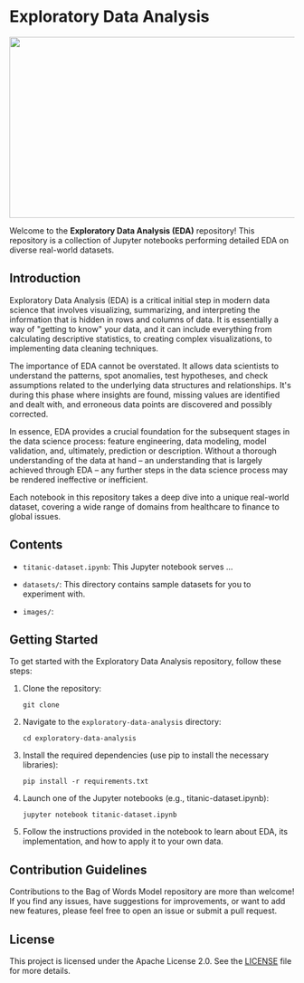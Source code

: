 # Exploratory Data Analysis

<p align="center">
  <img width="640" height="320" src="https://i.ibb.co/YQqFSr4/eda.png">
</p>

Welcome to the **Exploratory Data Analysis (EDA)** repository! This repository is a collection of Jupyter notebooks performing detailed EDA on diverse real-world datasets.

## Introduction

Exploratory Data Analysis (EDA) is a critical initial step in modern data science that involves visualizing, summarizing, and interpreting the information that is hidden in rows and columns of data. It is essentially a way of "getting to know" your data, and it can include everything from calculating descriptive statistics, to creating complex visualizations, to implementing data cleaning techniques.

The importance of EDA cannot be overstated. It allows data scientists to understand the patterns, spot anomalies, test hypotheses, and check assumptions related to the underlying data structures and relationships. It's during this phase where insights are found, missing values are identified and dealt with, and erroneous data points are discovered and possibly corrected.

In essence, EDA provides a crucial foundation for the subsequent stages in the data science process: feature engineering, data modeling, model validation, and, ultimately, prediction or description. Without a thorough understanding of the data at hand – an understanding that is largely achieved through EDA – any further steps in the data science process may be rendered ineffective or inefficient.

Each notebook in this repository takes a deep dive into a unique real-world dataset, covering a wide range of domains from healthcare to finance to global issues.

## Contents

- `titanic-dataset.ipynb`: This Jupyter notebook serves ...

- `datasets/`: This directory contains sample datasets for you to experiment with.

- `images/`: 

## Getting Started

To get started with the Exploratory Data Analysis repository, follow these steps:

1. Clone the repository:

    `git clone `

2. Navigate to the `exploratory-data-analysis` directory:

    `cd exploratory-data-analysis`
   
3. Install the required dependencies (use pip to install the necessary libraries):

    `pip install -r requirements.txt`

4. Launch one of the Jupyter notebooks (e.g., titanic-dataset.ipynb):

    `jupyter notebook titanic-dataset.ipynb`

5. Follow the instructions provided in the notebook to learn about EDA, its implementation, and how to apply it to your own data.

## Contribution Guidelines

Contributions to the Bag of Words Model repository are more than welcome! If you find any issues, have suggestions for improvements, or want to add new features, please feel free to open an issue or submit a pull request.

## License

This project is licensed under the Apache License 2.0. See the [LICENSE](https://github.com/h-sellak/bag-of-words/blob/main/LICENSE) file for more details.
